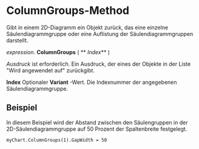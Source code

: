 
# ColumnGroups-Method

Gibt in einem 2D-Diagramm ein Objekt zurück, das eine einzelne Säulendiagrammgruppe oder eine Auflistung der Säulendiagrammgruppen darstellt.

 _expression_. **ColumnGroups** ( ** _Index_** )

 _Ausdruck_ ist erforderlich. Ein Ausdruck, der eines der Objekte in der Liste "Wird angewendet auf" zurückgibt.

 **Index** Optionaler **Variant** -Wert. Die Indexnummer der angegebenen Säulendiagrammgruppe.

## Beispiel

In diesem Beispiel wird der Abstand zwischen den Säulengruppen in der 2D-Säulendiagrammgruppe auf 50 Prozent der Spaltenbreite festgelegt.


```
myChart.ColumnGroups(1).GapWidth = 50
```

